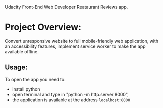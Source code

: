 Udacity Front-End Web Developer Reataurant Reviews app,

# Project Overview:

Convert unresponsive website to full mobile-friendly web application, with an accessibility features, implement service worker to make the app available offline. 

## Usage:

To open the app you need to:
* install python
* open terminal and type in "python -m http.server 8000",
* the application is available at the address `localhost:8000`

